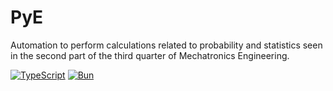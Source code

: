 # PyE

Automation to perform calculations related to probability and statistics seen in the second part of the third quarter of Mechatronics Engineering.

[![TypeScript](https://skillicons.dev/icons?i=ts)](https://www.typescriptlang.org/)
[![Bun](https://skillicons.dev/icons?i=bun)](https://bun.sh)